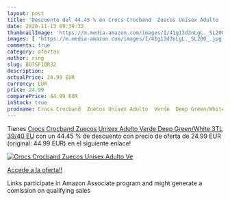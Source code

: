 ```yaml
---
layout: post
title: 'Descuento del 44.45 % en Crocs Crocband  Zuecos Unisex Adulto  Ve'
date: 2020-11-13 09:39:32
thumbnailImage: 'https://m.media-amazon.com/images/I/41g13d3nLgL._SL200_.jpg'
images: [ 'https://m.media-amazon.com/images/I/41g13d3nLgL._SL200_.jpg' ]
comments: true
category: ofertas
author: ring
slug: B07SF1QR32
description:
actualPrice: 24.99 EUR
currency: EUR
price: 24.99
comparePrice: 44.99 EUR
inStock: true
prodname: Crocs Crocband  Zuecos Unisex Adulto  Verde  Deep Green/White 3TL   39/40 EU
---
```


Tienes [Crocs Crocband  Zuecos Unisex Adulto  Verde  Deep Green/White 3TL   39/40 EU](https://www.amazon.es/dp/B07SF1QR32/?tag=tolees-21) con un 44.45 % de descuento con precio de oferta de 24.99 EUR (original: 44.99 EUR) en el siguiente enlace!

[![Crocs Crocband  Zuecos Unisex Adulto  Ve](https://m.media-amazon.com/images/I/41g13d3nLgL._SL200_.jpg)](https://www.amazon.es/dp/B07SF1QR32/?tag=tolees-21)

[Accede a la oferta!!](https://www.amazon.es/dp/B07SF1QR32/?tag=tolees-21)

Links participate in Amazon Associate program and might generate a comission on qualifying sales



